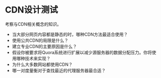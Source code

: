# CDN设计测试
考察与CDN相关概念的知识。
* 当大部分网页内容都是静态的时，哪种CDN方法最适合使用？
* 使用公共CDN的局限是什么？
* 建立专业CDN的主要原因是什么？
* 假设你被要求将Quora系统进行扩展以减少源服务器的数据分配压力。你将使用哪种技术来实现？
* 为什么大多数网站都使用CDN？
* 哪一对度量衡对于查找最近的代理服务器最合适？